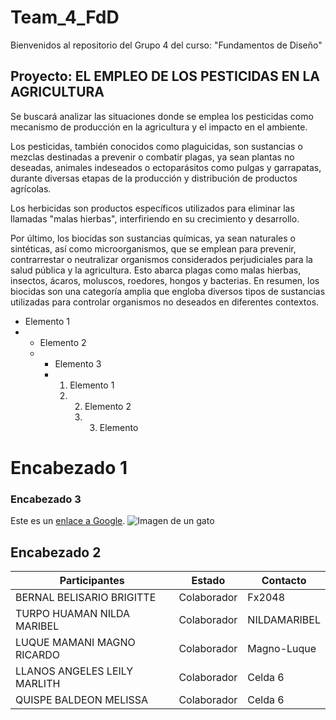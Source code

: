 # Team_4_FdD

Bienvenidos al repositorio del Grupo 4 del curso: "Fundamentos de Diseño"

## Proyecto: EL EMPLEO DE LOS PESTICIDAS EN LA AGRICULTURA
Se buscará analizar las situaciones donde se emplea los pesticidas como mecanismo de producción en la agricultura y el impacto en el ambiente.


Los pesticidas, también conocidos como plaguicidas, son sustancias o mezclas destinadas a prevenir o combatir plagas, ya sean plantas no deseadas, animales indeseados o ectoparásitos como pulgas y garrapatas, durante diversas etapas de la producción y distribución de productos agrícolas.

Los herbicidas son productos específicos utilizados para eliminar las llamadas "malas hierbas", interfiriendo en su crecimiento y desarrollo.

Por último, los biocidas son sustancias químicas, ya sean naturales o sintéticas, así como microorganismos, que se emplean para prevenir, contrarrestar o neutralizar organismos considerados perjudiciales para la salud pública y la agricultura. Esto abarca plagas como malas hierbas, insectos, ácaros, moluscos, roedores, hongos y bacterias. En resumen, los biocidas son una categoría amplia que engloba diversos tipos de sustancias utilizadas para controlar organismos no deseados en diferentes contextos.

- Elemento 1
- - Elemento 2
  - - Elemento 3
    - 1. Elemento 1
      2. 2. Elemento 2
         3. 3. Elemento
# Encabezado 1


### Encabezado 3
Este es un [enlace a Google](https://www.google.com).
![Imagen de un gato](https://www.example.com/cat.jpg)


## Encabezado 2
| Participantes | Estado | Contacto |
| --- | --- | --- |
| BERNAL BELISARIO BRIGITTE | Colaborador | Fx2048 |
| TURPO HUAMAN NILDA MARIBEL | Colaborador | NILDAMARIBEL |
| LUQUE MAMANI MAGNO RICARDO | Colaborador | Magno-Luque |
| LLANOS ANGELES LEILY MARLITH | Colaborador | Celda 6 |
| QUISPE BALDEON MELISSA | Colaborador | Celda 6 |




```python print("Hola, mundo!")'''
